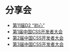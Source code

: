 # 分享会

- [第11届D2 “初心”](http://d2forum.alibaba-inc.com/#/index?_k=cjj168)
- [第1届中国CSS开发者大会](https://css.w3ctech.com/1)
- [第2届中国CSS开发者大会](https://css.w3ctech.com/2)
- [第3届中国CSS开发者大会](https://css.w3ctech.com/)
